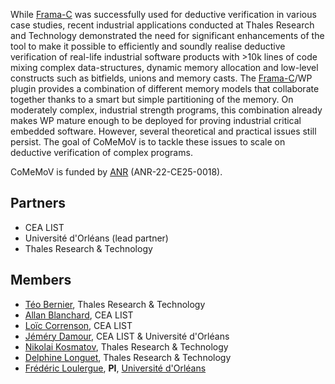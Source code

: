 While [Frama-C](https://www.frama-c.com) was successfully used for deductive verification in various case studies, recent industrial applications conducted at Thales Research and Technology demonstrated the need for significant enhancements of the tool to make it possible to efficiently and soundly realise deductive verification of real-life industrial software products with >10k lines of code mixing complex data-structures, dynamic memory allocation and low-level constructs such as bitfields, unions and memory casts. The [Frama-C](https://www.frama-c.com)/WP plugin provides a combination of different memory models that collaborate together thanks to a smart but simple partitioning of the memory. On moderately complex, industrial strength programs, this combination already makes WP mature enough to be deployed for proving industrial critical embedded software. However, several theoretical and practical issues still persist. The goal of CoMeMoV is to tackle these issues to scale on deductive verification of complex programs.

CoMeMoV is funded by [ANR](https://anr.fr/en/) (ANR-22-CE25-0018).

## Partners
- CEA LIST
- Université d'Orléans (lead partner)
- Thales Research & Technology

## Members
- [Téo Bernier](https://orcid.org/0009-0003-4834-7126), Thales Research & Technology
- [Allan Blanchard](https://allan-blanchard.fr), CEA LIST
- [Loïc Correnson](https://dblp.org/pid/60/882.html), CEA LIST
- [Jéméry Damour](), CEA LIST & Université d'Orléans
- [Nikolai Kosmatov](https://nikolai-kosmatov.eu), Thales Research & Technology
- [Delphine Longuet](https://www.lri.fr/~longuet/), Thales Research & Technology
- [Frédéric Loulergue](https://frederic.loulergue.eu), **PI**, [Université d'Orléans](https://www.univ-orleans.fr/lifo/)

